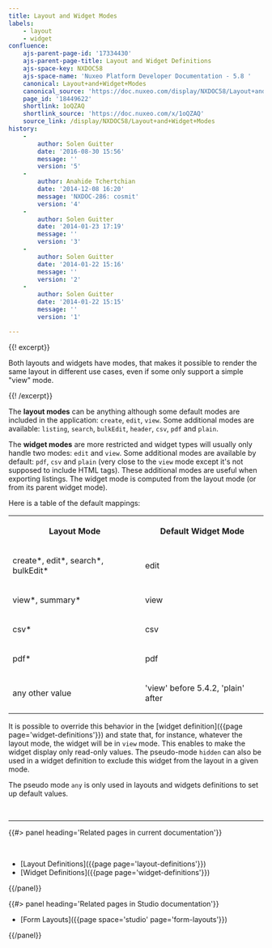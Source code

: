 ```yaml
---
title: Layout and Widget Modes
labels:
    - layout
    - widget
confluence:
    ajs-parent-page-id: '17334430'
    ajs-parent-page-title: Layout and Widget Definitions
    ajs-space-key: NXDOC58
    ajs-space-name: 'Nuxeo Platform Developer Documentation - 5.8 '
    canonical: Layout+and+Widget+Modes
    canonical_source: 'https://doc.nuxeo.com/display/NXDOC58/Layout+and+Widget+Modes'
    page_id: '18449622'
    shortlink: 1oQZAQ
    shortlink_source: 'https://doc.nuxeo.com/x/1oQZAQ'
    source_link: /display/NXDOC58/Layout+and+Widget+Modes
history:
    - 
        author: Solen Guitter
        date: '2016-08-30 15:56'
        message: ''
        version: '5'
    - 
        author: Anahide Tchertchian
        date: '2014-12-08 16:20'
        message: 'NXDOC-286: cosmit'
        version: '4'
    - 
        author: Solen Guitter
        date: '2014-01-23 17:19'
        message: ''
        version: '3'
    - 
        author: Solen Guitter
        date: '2014-01-22 15:16'
        message: ''
        version: '2'
    - 
        author: Solen Guitter
        date: '2014-01-22 15:15'
        message: ''
        version: '1'

---
```

{{! excerpt}}

Both layouts and widgets have modes, that makes it possible to render the same layout in different use cases, even if some only support a simple "view" mode.

{{! /excerpt}}

The **layout modes** can be anything although some default modes are included in the application: `create`, `edit`, `view`. Some additional modes are available: `listing`, `search`, `bulkEdit`, `header`, `csv`, `pdf` and `plain`.

The **widget modes** are more restricted and widget types will usually only handle two modes: `edit` and `view`. Some additional modes are available by default:&nbsp;`pdf`, `csv` and&nbsp;`plain` (very close to the `view` mode except it's not supposed to include HTML tags). These additional modes are useful when exporting listings. The widget mode is computed from the layout mode (or from its parent widget mode).

Here is a table of the default mappings:

<table><tbody><tr><th colspan="1">

Layout Mode

</th><th colspan="1">

Default Widget Mode

</th></tr><tr><td colspan="1">

create*, edit*, search*, bulkEdit*

</td><td colspan="1">

edit

</td></tr><tr><td colspan="1">

view*, summary*

</td><td colspan="1">

view

</td></tr><tr><td colspan="1">

csv*

</td><td colspan="1">

csv

</td></tr><tr><td colspan="1">

pdf*

</td><td colspan="1">

pdf

</td></tr><tr><td colspan="1">

any other value

</td><td colspan="1">

'view' before 5.4.2, 'plain' after

</td></tr></tbody></table>

It is possible to override this behavior in the [widget definition]({{page page='widget-definitions'}}) and state that, for instance, whatever the layout mode, the widget will be in `view` mode. This enables to make the widget display only read-only values. The pseudo-mode&nbsp;`hidden` can also be used in a widget definition to exclude this widget from the layout in a given mode.

The pseudo mode&nbsp;`any` is only used in layouts and widgets definitions to set up default values.

&nbsp;

* * *

<div class="row" data-equalizer data-equalize-on="medium"><div class="column medium-6">{{#> panel heading='Related pages in current documentation'}}

&nbsp;

*   [Layout Definitions]({{page page='layout-definitions'}})
*   [Widget Definitions]({{page page='widget-definitions'}})

{{/panel}}</div><div class="column medium-6">{{#> panel heading='Related pages in Studio documentation'}}

*   [Form Layouts]({{page space='studio' page='form-layouts'}})

{{/panel}}</div></div>